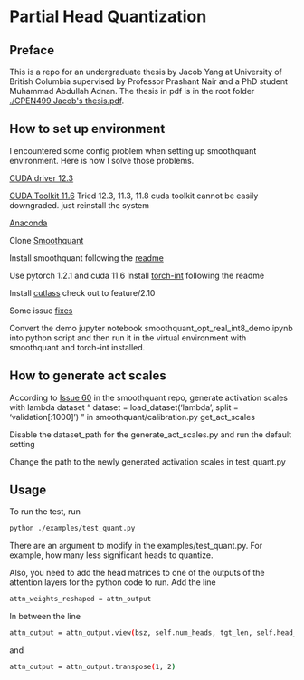 # Partial Head Quantization
## Preface
This is a repo for an undergraduate thesis by Jacob Yang at University 
of British Columbia supervised by Professor Prashant Nair and a PhD student 
Muhammad Abdullah Adnan. The thesis in pdf is in the root folder [./CPEN499 Jacob's thesis.pdf](./CPEN499%20Jacob's%20thesis.pdf).
## How to set up environment
I encountered some config problem when setting up smoothquant environment.
Here is how I solve those problems.

[CUDA driver 12.3](https://www.nvidia.com/Download/index.aspx)

[CUDA Toolkit 11.6](https://developer.nvidia.com/cuda-11-6-0-download-archive?target_os=Linux&target_arch=x86_64&Distribution=WSL-Ubuntu&target_version=2.0&target_type=deb_local)
Tried 12.3, 11.3, 11.8
cuda toolkit cannot be easily downgraded. just reinstall the system

[Anaconda](https://www.how2shout.com/how-to/install-anaconda-wsl-windows-10-ubuntu-linux-app.html#:~:text=Open%20the%20browser%20of%20your%20Windows%2010%20or,paste%20the%20link%2C%20for%20example%3A%20wget%20paste-link%20Example%3A)

Clone [Smoothquant](https://github.com/mit-han-lab/smoothquant.git)

Install smoothquant following the [readme](./smoothquant/README.md)

Use pytorch 1.2.1 and cuda 11.6
Install [torch-int](https://github.com/Guangxuan-Xiao/torch-int) following the readme

Install [cutlass](https://github.com/NVIDIA/cutlass/tree/c975e2ccbb2dbf13024568b37ffa3498ed0b3aed) check out to feature/2.10

Some issue [fixes](https://github.com/FurryMushroom/Quantization_work_of_DesignOrder/blob/main/Experiments%20on%20Smoothquant.md)

Convert the demo jupyter notebook smoothquant_opt_real_int8_demo.ipynb into python script and then run it in the virtual environment with smoothquant and torch-int installed.
## How to generate act scales
According to [Issue 60](https://github.com/mit-han-lab/smoothquant/issues/60) in the smoothquant repo, generate activation scales with lambda dataset
“ dataset = load_dataset(‘lambda’, split = ‘validation[:1000]’) ”
in smoothquant/calibration.py get_act_scales

Disable the dataset_path for the generate_act_scales.py and run the default setting

Change the path to the newly generated activation scales in test_quant.py

## Usage
To run the test, run 
```bash
python ./examples/test_quant.py
```
There are an argument to modify in the examples/test_quant.py. For example,
how many less significant heads to quantize.

Also, you need to add the head matrices to one of the outputs of the attention
layers for the python code to run.
Add the line 
```bash
attn_weights_reshaped = attn_output
```
In between the line
```bash
attn_output = attn_output.view(bsz, self.num_heads, tgt_len, self.head_dim)
```
and
```bash
attn_output = attn_output.transpose(1, 2)
```